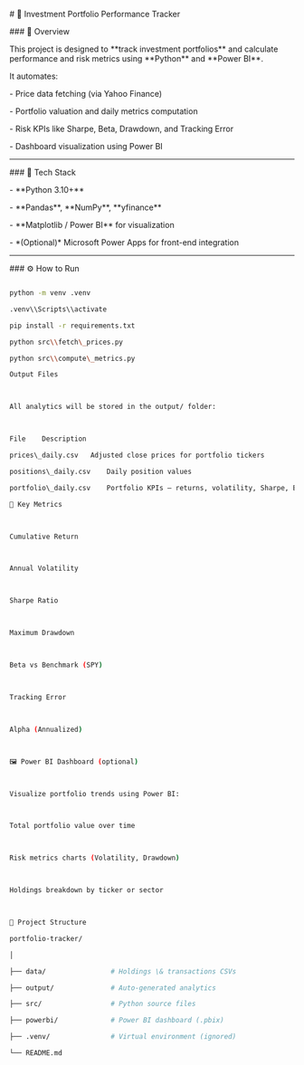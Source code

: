 ﻿\# 💼 Investment Portfolio Performance Tracker



\### 📘 Overview

This project is designed to \*\*track investment portfolios\*\* and calculate performance and risk metrics using \*\*Python\*\* and \*\*Power BI\*\*.  

It automates:

\- Price data fetching (via Yahoo Finance)

\- Portfolio valuation and daily metrics computation

\- Risk KPIs like Sharpe, Beta, Drawdown, and Tracking Error

\- Dashboard visualization using Power BI



---



\### 🧩 Tech Stack

\- \*\*Python 3.10+\*\*

\- \*\*Pandas\*\*, \*\*NumPy\*\*, \*\*yfinance\*\*

\- \*\*Matplotlib / Power BI\*\* for visualization

\- \*(Optional)\* Microsoft Power Apps for front-end integration



---



\### ⚙️ How to Run



```bash

python -m venv .venv

.venv\\Scripts\\activate

pip install -r requirements.txt

python src\\fetch\_prices.py

python src\\compute\_metrics.py

Output Files



All analytics will be stored in the output/ folder:



File	Description

prices\_daily.csv	Adjusted close prices for portfolio tickers

positions\_daily.csv	Daily position values

portfolio\_daily.csv	Portfolio KPIs – returns, volatility, Sharpe, Beta, Alpha

🧠 Key Metrics



Cumulative Return



Annual Volatility



Sharpe Ratio



Maximum Drawdown



Beta vs Benchmark (SPY)



Tracking Error



Alpha (Annualized)



🖼️ Power BI Dashboard (optional)



Visualize portfolio trends using Power BI:



Total portfolio value over time



Risk metrics charts (Volatility, Drawdown)



Holdings breakdown by ticker or sector



📁 Project Structure

portfolio-tracker/

│

├── data/                # Holdings \& transactions CSVs

├── output/              # Auto-generated analytics

├── src/                 # Python source files

├── powerbi/             # Power BI dashboard (.pbix)

├── .venv/               # Virtual environment (ignored)

└── README.md

